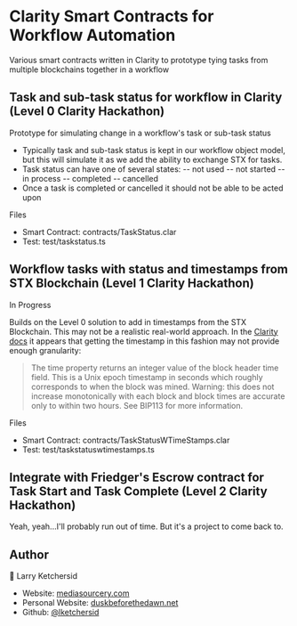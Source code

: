 # Clarity Smart Contracts for Workflow Automation

Various smart contracts written in Clarity to prototype tying tasks from multiple blockchains together in a workflow

## Task and sub-task status for workflow in Clarity (Level 0 Clarity Hackathon)

Prototype for simulating change in a workflow's task or sub-task status

- Typically task and sub-task status is kept in our workflow object model, but this will simulate it as we add the ability to exchange STX for tasks.
- Task status can have one of several states:
-- not used
-- not started
-- in process
-- completed
-- cancelled
- Once a task is completed or cancelled it should not be able to be acted upon

Files
- Smart Contract: contracts/TaskStatus.clar
- Test: test/taskstatus.ts

## Workflow tasks with status and timestamps from STX Blockchain (Level 1 Clarity Hackathon)
 
 In Progress

Builds on the Level 0 solution to add in timestamps from the STX Blockchain. This may not be a realistic real-world approach. In the [Clarity docs](https://docs.blockstack.org/core/smart/clarityref) it appears that getting the timestamp in this fashion may not provide enough granularity:
> The time property returns an integer value of the block header time field. This is a Unix epoch timestamp in seconds which roughly corresponds to when the block was mined. Warning: this does not increase monotonically with each block and block times are accurate only to within two hours. See BIP113 for more information.

Files
- Smart Contract: contracts/TaskStatusWTimeStamps.clar
- Test: test/taskstatuswtimestamps.ts

## Integrate with Friedger's Escrow contract for Task Start and Task Complete (Level 2 Clarity Hackathon)

Yeah, yeah...I'll probably run out of time. But it's a project to come back to.

## Author

👤 Larry Ketchersid

- Website: <a href="https://www.mediasourcery.com/">mediasourcery.com</a>
- Personal Website: <a href="https://www.duskbeforethedawn.net/">duskbeforethedawn.net</a>
- Github: [@lketchersid](https://github.com/lketchersid)
